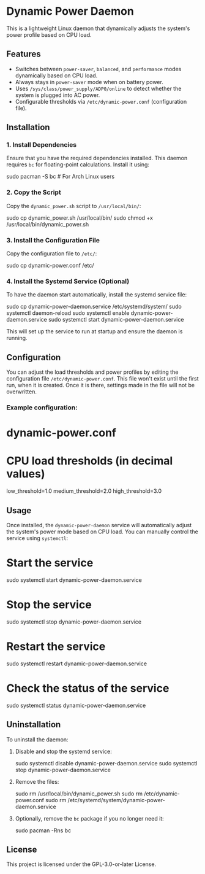 # Dynamic Power Daemon

This is a lightweight Linux daemon that dynamically adjusts the system's power profile based on CPU load.

## Features
- Switches between `power-saver`, `balanced`, and `performance` modes dynamically based on CPU load.
- Always stays in `power-saver` mode when on battery power.
- Uses `/sys/class/power_supply/ADP0/online` to detect whether the system is plugged into AC power.
- Configurable thresholds via `/etc/dynamic-power.conf` (configuration file).

## Installation

### 1. Install Dependencies
Ensure that you have the required dependencies installed. This daemon requires `bc` for floating-point calculations. Install it using:

sudo pacman -S bc  # For Arch Linux users

### 2. Copy the Script
Copy the `dynamic_power.sh` script to `/usr/local/bin/`:

sudo cp dynamic_power.sh /usr/local/bin/
sudo chmod +x /usr/local/bin/dynamic_power.sh

### 3. Install the Configuration File
Copy the configuration file to `/etc/`:

sudo cp dynamic-power.conf /etc/

### 4. Install the Systemd Service (Optional)
To have the daemon start automatically, install the systemd service file:

sudo cp dynamic-power-daemon.service /etc/systemd/system/
sudo systemctl daemon-reload
sudo systemctl enable dynamic-power-daemon.service
sudo systemctl start dynamic-power-daemon.service

This will set up the service to run at startup and ensure the daemon is running.

## Configuration

You can adjust the load thresholds and power profiles by editing the configuration file `/etc/dynamic-power.conf`.
This file won't exist until the first run, when it is created. Once it is there, settings made in the file will not be overwritten.

### Example configuration:

# dynamic-power.conf

# CPU load thresholds (in decimal values)
low_threshold=1.0
medium_threshold=2.0
high_threshold=3.0

## Usage

Once installed, the `dynamic-power-daemon` service will automatically adjust the system's power mode based on CPU load. You can manually control the service using `systemctl`:

# Start the service
sudo systemctl start dynamic-power-daemon.service

# Stop the service
sudo systemctl stop dynamic-power-daemon.service

# Restart the service
sudo systemctl restart dynamic-power-daemon.service

# Check the status of the service
sudo systemctl status dynamic-power-daemon.service

## Uninstallation

To uninstall the daemon:

1. Disable and stop the systemd service:

   sudo systemctl disable dynamic-power-daemon.service
   sudo systemctl stop dynamic-power-daemon.service

2. Remove the files:

   sudo rm /usr/local/bin/dynamic_power.sh
   sudo rm /etc/dynamic-power.conf
   sudo rm /etc/systemd/system/dynamic-power-daemon.service

3. Optionally, remove the `bc` package if you no longer need it:

   sudo pacman -Rns bc

## License

This project is licensed under the GPL-3.0-or-later License.


